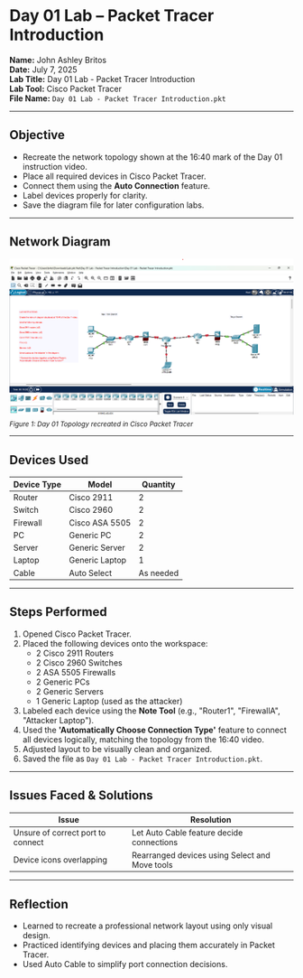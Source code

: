 # Day 01 Lab – Packet Tracer Introduction 

**Name:** John Ashley Britos  
**Date:** July 7, 2025  
**Lab Title:** Day 01 Lab - Packet Tracer Introduction  
**Lab Tool:** Cisco Packet Tracer  
**File Name:** `Day 01 Lab - Packet Tracer Introduction.pkt`

---

## Objective

- Recreate the network topology shown at the 16:40 mark of the Day 01 instruction video.
- Place all required devices in Cisco Packet Tracer.
- Connect them using the **Auto Connection** feature.
- Label devices properly for clarity.
- Save the diagram file for later configuration labs.

---

## Network Diagram

![Day 01 Topology](./assets/day1.png)  
<sub>*Figure 1: Day 01 Topology recreated in Cisco Packet Tracer*</sub>

---

## Devices Used

| Device Type | Model         | Quantity |
|-------------|---------------|----------|
| Router      | Cisco 2911    | 2        |
| Switch      | Cisco 2960    | 2        |
| Firewall    | Cisco ASA 5505| 2        |
| PC          | Generic PC    | 2        |
| Server      | Generic Server| 2        |
| Laptop      | Generic Laptop| 1        |
| Cable       | Auto Select   | As needed| 

---

## Steps Performed

1. Opened Cisco Packet Tracer.
2. Placed the following devices onto the workspace:
    - 2 Cisco 2911 Routers
    - 2 Cisco 2960 Switches
    - 2 ASA 5505 Firewalls
    - 2 Generic PCs
    - 2 Generic Servers
    - 1 Generic Laptop (used as the attacker)
3. Labeled each device using the **Note Tool** (e.g., "Router1", "FirewallA", "Attacker Laptop").
4. Used the **'Automatically Choose Connection Type'** feature to connect all devices logically, matching the topology from the 16:40 video.
5. Adjusted layout to be visually clean and organized.
6. Saved the file as `Day 01 Lab - Packet Tracer Introduction.pkt`.

---

## Issues Faced & Solutions

| Issue                            | Resolution                                         |
|----------------------------------|----------------------------------------------------|
| Unsure of correct port to connect| Let Auto Cable feature decide connections          |
| Device icons overlapping         | Rearranged devices using Select and Move tools     |

---

## Reflection

- Learned to recreate a professional network layout using only visual design.
- Practiced identifying devices and placing them accurately in Packet Tracer.
- Used Auto Cable to simplify port connection decisions.
